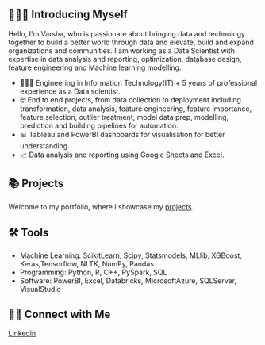 ## 🙋🏻‍♀️ Introducing Myself

Hello, I'm Varsha, who is passionate about bringing data and technology together to build a better world through data and elevate, build and expand organizations and communities. I am working as a Data Scientist with expertise in data analysis and reporting, optimization, database design, feature engineering and Machine learning modelling.

- 👩🏼‍💻 Engineering in Information Technology(IT) + 5 years of professional experience as a Data scientist.
- 🤓 End to end projects, from data collection to deployment including transformation, data analysis, feature engineering, feature importance, feature selection, outlier treatment, model data prep, modelling, prediction and building pipelines for automation.
- 📊 Tableau and PowerBI dashboards for visualisation for better understanding.
- 📈 Data analysis and reporting using Google Sheets and Excel.

## 📚 Projects
Welcome to my portfolio, where I showcase my [projects](https://github.com/varsha0721/Portfolio).

## 🛠️ Tools
- Machine Learning: ScikitLearn, Scipy, Statsmodels, MLlib, XGBoost, Keras,Tensorflow, NLTK, NumPy, Pandas
- Programming: Python, R, C++, PySpark, SQL
- Software: PowerBI, Excel, Databricks, MicrosoftAzure, SQLServer, VisualStudio

## 👋🏻 Connect with Me
[Linkedin](https://www.linkedin.com/in/varsha-rajawat-228231168/)
<!--
**varsha0721/varsha0721** is a ✨ _special_ ✨ repository because its `README.md` (this file) appears on your GitHub profile.

Here are some ideas to get you started:

- 🔭 I’m currently working on ...
- 🌱 I’m currently learning ...
- 👯 I’m looking to collaborate on ...
- 🤔 I’m looking for help with ...
- 💬 Ask me about ...
- 📫 How to reach me: ...
- 😄 Pronouns: ...
- ⚡ Fun fact: ...
-->
